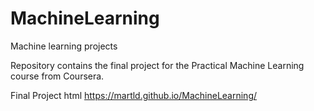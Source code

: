 # MachineLearning
Machine learning projects

Repository contains the final project for the Practical Machine Learning course from Coursera.

Final Project html
https://martld.github.io/MachineLearning/
